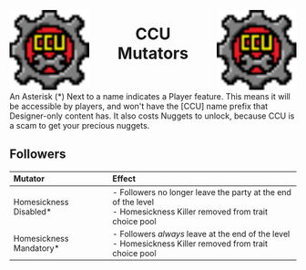 ﻿<p align="left">
<img width = "140" src="CCU/Images/CCU_Large.png" alt="CCU Logo" align="left">
<img width = "140" src="CCU/Images/CCU_Large.png" alt="Yeah there are two, so what" align="right">
</p>

<h1 align="center">
CCU
<br>
Mutators
</h1>
<br>

An Asterisk (*) Next to a name indicates a Player feature. This means it will be accessible by players, and won't have the [CCU] name prefix that Designer-only content has. It also costs Nuggets to unlock, because CCU is a scam to get your precious nuggets. 

##			Followers
|Mutator											|Effect													|
|:--------------------------------------------------|:------------------------------------------------------|
|Homesickness Disabled*								|- Followers no longer leave the party at the end of the level<br>- Homesickness Killer removed from trait choice pool
|Homesickness Mandatory*							|- Followers *always* leave at the end of the level<br>- Homesickness Killer removed from trait choice pool